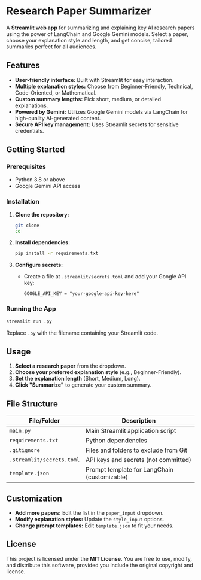 # Research Paper Summarizer

A **Streamlit web app** for summarizing and explaining key AI research papers using the power of LangChain and Google Gemini models. Select a paper, choose your explanation style and length, and get concise, tailored summaries perfect for all audiences.

## Features

- **User-friendly interface:** Built with Streamlit for easy interaction.
- **Multiple explanation styles:** Choose from Beginner-Friendly, Technical, Code-Oriented, or Mathematical.
- **Custom summary lengths:** Pick short, medium, or detailed explanations.
- **Powered by Gemini:** Utilizes Google Gemini models via LangChain for high-quality AI-generated content.
- **Secure API key management:** Uses Streamlit secrets for sensitive credentials.

## Getting Started

### Prerequisites

- Python 3.8 or above
- Google Gemini API access

### Installation

1. **Clone the repository:**
    ```bash
    git clone 
    cd 
    ```

2. **Install dependencies:**
    ```bash
    pip install -r requirements.txt
    ```

3. **Configure secrets:**
    - Create a file at `.streamlit/secrets.toml` and add your Google API key:
      ```
      GOOGLE_API_KEY = "your-google-api-key-here"
      ```

### Running the App

```bash
streamlit run .py
```
Replace `.py` with the filename containing your Streamlit code.

## Usage

1. **Select a research paper** from the dropdown.
2. **Choose your preferred explanation style** (e.g., Beginner-Friendly).
3. **Set the explanation length** (Short, Medium, Long).
4. **Click "Summarize"** to generate your custom summary.

## File Structure

| File/Folder               | Description                                  |
|---------------------------|----------------------------------------------|
| `main.py`                 | Main Streamlit application script            |
| `requirements.txt`        | Python dependencies                          |
| `.gitignore`              | Files and folders to exclude from Git        |
| `.streamlit/secrets.toml` | API keys and secrets (not committed)         |
| `template.json`           | Prompt template for LangChain (customizable) |

## Customization

- **Add more papers:** Edit the list in the `paper_input` dropdown.
- **Modify explanation styles:** Update the `style_input` options.
- **Change prompt templates:** Edit `template.json` to fit your needs.

## License

This project is licensed under the **MIT License**. You are free to use, modify, and distribute this software, provided you include the original copyright and license.
